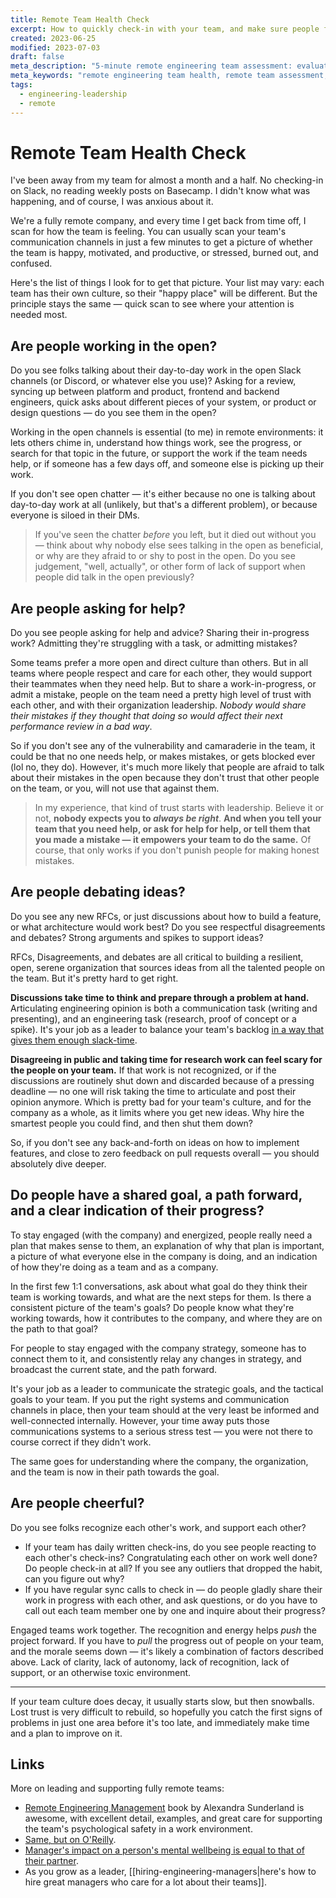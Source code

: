 ```yaml
---
title: Remote Team Health Check
excerpt: How to quickly check-in with your team, and make sure people feel safe, supported, and motivated, in a remote environment.
created: 2023-06-25
modified: 2023-07-03
draft: false
meta_description: "5-minute remote engineering team assessment: evaluate communication, psychological safety, and engagement. Actionable fixes for common remote team problems."
meta_keywords: "remote engineering team health, remote team assessment, distributed team management, remote engineering culture, team health metrics, remote team engagement"
tags:
  - engineering-leadership
  - remote
---
```


# Remote Team Health Check

I've been away from my team for almost a month and a half. No checking-in on Slack, no reading weekly posts on Basecamp. I didn't know what was happening, and of course, I was anxious about it.

We're a fully remote company, and every time I get back from time off, I scan for how the team is feeling. You can usually scan your team's communication channels in just a few minutes to get a picture of whether the team is happy, motivated, and productive, or stressed, burned out, and confused.

Here's the list of things I look for to get that picture. Your list may vary: each team has their own culture, so their "happy place" will be different. But the principle stays the same — quick scan to see where your attention is needed most.

## Are people working in the open?

Do you see folks talking about their day-to-day work in the open Slack channels (or Discord, or whatever else you use)? Asking for a review, syncing up between platform and product, frontend and backend engineers, quick asks about different pieces of your system, or product or design questions — do you see them in the open?

Working in the open channels is essential (to me) in remote environments: it lets others chime in, understand how things work, see the progress, or search for that topic in the future, or support the work if the team needs help, or if someone has a few days off, and someone else is picking up their work.

If you don't see open chatter — it's either because no one is talking about day-to-day work at all (unlikely, but that's a different problem), or because everyone is siloed in their DMs.

> If you've seen the chatter _before_ you left, but it died out without you — think about why nobody else sees talking in the open as beneficial, or why are they afraid to or shy to post in the open. Do you see judgement, "well, actually", or other form of lack of support when people did talk in the open previously?

## Are people asking for help?

Do you see people asking for help and advice? Sharing their in-progress work? Admitting they're struggling with a task, or admitting mistakes?

Some teams prefer a more open and direct culture than others. But in all teams where people respect and care for each other, they would support their teammates when they need help. But to share a work-in-progress, or admit a mistake, people on the team need a pretty high level of trust with each other, and with their organization leadership. _Nobody would share their mistakes if they thought that doing so would affect their next performance review in a bad way_.

So if you don't see any of the vulnerability and camaraderie in the team, it could be that no one needs help, or makes mistakes, or gets blocked ever (lol no, they do). However, it's much more likely that people are afraid to talk about their mistakes in the open because they don't trust that other people on the team, or you, will not use that against them.

> In my experience, that kind of trust starts with leadership. Believe it or not, **nobody expects you to _always be right_**. **And when you tell your team that you need help, or ask for help for help, or tell them that you made a mistake — it empowers your team to do the same.** Of course, that only works if you don't punish people for making honest mistakes.

## Are people debating ideas?

Do you see any new RFCs, or just discussions about how to build a feature, or what architecture would work best? Do you see respectful disagreements and debates? Strong arguments and spikes to support ideas?

RFCs, Disagreements, and debates are all critical to building a resilient, open, serene organization that sources ideas from all the talented people on the team. But it's pretty hard to get right.

**Discussions take time to think and prepare through a problem at hand.** Articulating engineering opinion is both a communication task (writing and presenting), and an engineering task (research, proof of concept or a spike). It's your job as a leader to balance your team's backlog [in a way that gives them enough slack-time](https://fs.blog/slack/).

**Disagreeing in public and taking time for research work can feel scary for the people on your team.** If that work is not recognized, or if the discussions are routinely shut down and discarded because of a pressing deadline — no one will risk taking the time to articulate and post their opinion anymore. Which is pretty bad for your team's culture, and for the company as a whole, as it limits where you get new ideas. Why hire the smartest people you could find, and then shut them down?

So, if you don't see any back-and-forth on ideas on how to implement features, and close to zero feedback on pull requests overall — you should absolutely dive deeper.

## Do people have a shared goal, a path forward, and a clear indication of their progress?

To stay engaged (with the company) and energized, people really need a plan that makes sense to them, an explanation of why that plan is important, a picture of what everyone else in the company is doing, and an indication of how they're doing as a team and as a company.

In the first few 1:1 conversations, ask about what goal do they think their team is working towards, and what are the next steps for them. Is there a consistent picture of the team's goals? Do people know what they're working towards, how it contributes to the company, and where they are on the path to that goal?

For people to stay engaged with the company strategy, someone has to connect them to it, and consistently relay any changes in strategy, and broadcast the current state, and the path forward.

It's your job as a leader to communicate the strategic goals, and the tactical goals to your team. If you put the right systems and communication channels in place, then your team should at the very least be informed and well-connected internally. However, your time away puts those communications systems to a serious stress test — you were not there to course correct if they didn't work.

The same goes for understanding where the company, the organization, and the team is now in their path towards the goal.

## Are people cheerful?

Do you see folks recognize each other's work, and support each other?
- If your team has daily written check-ins, do you see people reacting to each other's check-ins? Congratulating each other on work well done? Do people check-in at all? If you see any outliers that dropped the habit, can you figure out why?
- If you have regular sync calls to check in — do people gladly share their work in progress with each other, and ask questions, or do you have to call out each team member one by one and inquire about their progress?

Engaged teams work together. The recognition and energy helps _push_ the project forward. If you have to _pull_ the progress out of people on your team, and the morale seems down — it's likely a combination of factors described above. Lack of clarity, lack of autonomy, lack of recognition, lack of support, or an otherwise toxic environment.

---

If your team culture does decay, it usually starts slow, but then snowballs. Lost trust is very difficult to rebuild, so hopefully you catch the first signs of problems in just one area before it's too late, and immediately make time and a plan to improve on it.

## Links

More on leading and supporting fully remote teams:
- [Remote Engineering Management](https://www.alexandras.dev/book) book by Alexandra Sunderland is awesome, with excellent detail, examples, and great care for supporting the team's psychological safety in a work environment.
- [Same, but on O'Reilly](https://www.oreilly.com/library/view/remote-engineering-management/9781484285848/).
- [Manager's impact on a person's mental wellbeing is equal to that of their partner](https://www.forbes.com/sites/tracybrower/2023/01/29/managers-have-major-impact-on-mental-health-how-to-lead-for-wellbeing/).
- As you grow as a leader, [[hiring-engineering-managers|here's how to hire great managers who care for a lot about their teams]].
